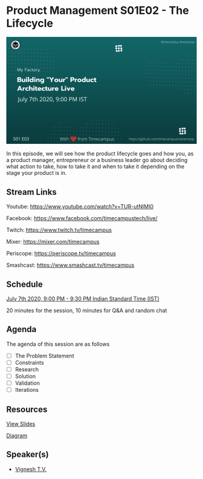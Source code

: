# Product Management S01E02 - The Lifecycle

[![alt text](MF-S01E03.png "Watch/Subscribe to the video")](https://www.youtube.com/watch?v=TUR-utNIMI0)

In this episode, we will see how the product lifecycle goes and how you, as a product manager, entrepreneur or a business leader go about deciding what action to take, how to take it and when to take it depending on the stage your product is in.

## Stream Links

Youtube: https://www.youtube.com/watch?v=TUR-utNIMI0

Facebook: https://www.facebook.com/timecampustech/live/

Twitch: https://www.twitch.tv/timecampus

Mixer: https://mixer.com/timecampus

Periscope: https://periscope.tv/timecampus

Smashcast: https://www.smashcast.tv/timecampus

## Schedule

[July 7th 2020, 9:00 PM - 9:30 PM Indian Standard Time (IST)](https://calendar.google.com/event?action=TEMPLATE&tmeid=MmNrY2x1bnZjOXEwOHExNnNndGZwODBhOWFfMjAyMDA3MDdUMTUzMDAwWiB0aW1lY2FtcHVzLmNvbV8zaHE0cHRrczBsZTJybmQwajAxbzYwMTRhZ0Bn&tmsrc=timecampus.com_3hq4ptks0le2rnd0j01o6014ag%40group.calendar.google.com)

20 minutes for the session, 10 minutes for Q&A and random chat

## Agenda

The agenda of this session are as follows

- [ ] The Problem Statement
- [ ] Constraints
- [ ] Research
- [ ] Solution
- [ ] Validation
- [ ] Iterations

## Resources

[View Slides](https://docs.google.com/presentation/d/1Nv1VWVRoQtGgJ-DZVcYGR7sOJOy9MsjqDy2KeIXQXaA/edit?usp=sharing)

[Diagram](https://drive.google.com/file/d/1tYbEcQT3pfKzf49I3_jCEh42yK8s9cmL/view?usp=sharing)

## Speaker(s)

- [Vignesh T.V.](http://tvvignesh.com/)